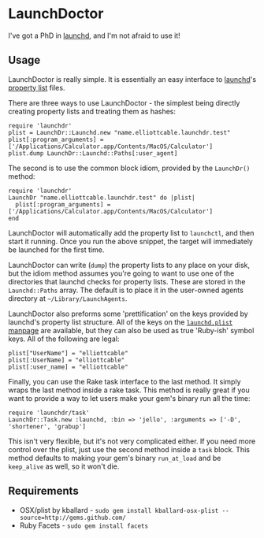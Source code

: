 LaunchDoctor
============
I've got a PhD in [launchd][], and I'm not afraid to use it!

  [launchd]: <http://en.wikipedia.org/wiki/Launchd> "launchd on Wikipedia"

Usage
-----
LaunchDoctor is really simple. It is essentially an easy interface to
[launchd][]'s [property list][plist] files.

There are three ways to use LaunchDoctor - the simplest being directly
creating property lists and treating them as hashes:
    
    require 'launchdr'
    plist = LaunchDr::Launchd.new "name.elliottcable.launchdr.test"
    plist[:program_arguments] = ['/Applications/Calculator.app/Contents/MacOS/Calculator']
    plist.dump LaunchDr::Launchd::Paths[:user_agent]
    
The second is to use the common block idiom, provided by the `LaunchDr()`
method:
    
    require 'launchdr'
    LaunchDr "name.elliottcable.launchdr.test" do |plist|
      plist[:program_arguments] = ['/Applications/Calculator.app/Contents/MacOS/Calculator']
    end
    
LaunchDoctor will automatically add the property list to `launchctl`, and then
start it running. Once you run the above snippet, the target will immediately
be launched for the first time.

LaunchDoctor can write (`dump`) the property lists to any place on your disk,
but the idiom method assumes you're going to want to use one of the
directories that launchd checks for property lists. These are stored in the
`Launchd::Paths` array. The default is to place it in the user-owned agents
directory at `~/Library/LaunchAgents`.

LaunchDoctor also preforms some 'prettification' on the keys provided by
launchd's property list structure. All of the keys on the
[`launchd.plist` manpage][manpage] are available, but they can also be used as
true 'Ruby-ish' symbol keys. All of the following are legal:
    
    plist["UserName"] = "elliottcable"
    plist[:UserName] = "elliottcable"
    plist[:user_name] = "elliottcable"
    
Finally, you can use the Rake task interface to the last method. It simply
wraps the last method inside a rake task. This method is really great if you
want to provide a way to let users make your gem's binary run all the time:
    
    require 'launchdr/task'
    LaunchDr::Task.new :launchd, :bin => 'jello', :arguments => ['-D', 'shortener', 'grabup']
    
This isn't very flexible, but it's not very complicated either. If you need
more control over the plist, just use the second method inside a `task` block.
This method defaults to making your gem's binary `run_at_load` and be
`keep_alive` as well, so it won't die.

  [plist]: <http://en.wikipedia.org/wiki/Property_list> "Property list on Wikipedia"
  [manpage]: <http://developer.apple.com/DOCUMENTATION/DARWIN/Reference/ManPages/man5/launchd.plist.5.html> "Mac OS X Manual Page for launchd.plist(5)"
  [rake]: <http://rake.rubyforge.org/> "Rake's RDocs"

Requirements
------------
- OSX/plist by kballard - `sudo gem install kballard-osx-plist --source=http://gems.github.com/`
- Ruby Facets - `sudo gem install facets`
